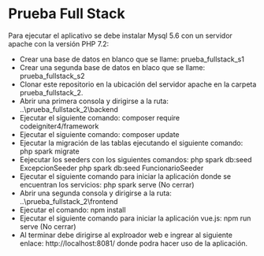 # Prueba Full Stack

Para ejecutar el aplicativo se debe instalar Mysql 5.6 con un servidor apache con la versión PHP 7.2:

 - Crear una base de datos en blanco que se llame: prueba_fullstack_s1
 - Crear una segunda base de datos en blaco que se llame: prueba_fullstack_s2
 - Clonar este repositorio en la ubicación del servidor apache en la carpeta prueba_fullstack_2.
 - Abrir una primera consola y dirigirse a la ruta: ..\prueba_fullstack_2\backend
 - Ejecutar el siguiente comando: composer require codeigniter4/framework
 - Ejecutar el siguiente comando: composer update
 - Ejecutar la migración de las tablas ejecutando el siguiente comando: php spark migrate
 - Eejecutar los seeders con los siguientes comandos:
    php spark db:seed ExcepcionSeeder
    php spark db:seed FuncionarioSeeder
 - Ejecutar el siguiente comando para iniciar la aplicación donde se encuentran los servicios: php spark serve (No cerrar)
 - Abrir una segunda consola y dirigirse a la ruta: ..\prueba_fullstack_2\frontend 
 - Ejecutar el comando: npm install
 - Ejecutar el siguiente comando para iniciar la aplicación vue.js: npm run serve (No cerrar)
 - Al terminar debe dirigirse al explroador web e ingrear al siguiente enlace: http://localhost:8081/ donde podra hacer uso de la aplicación.
